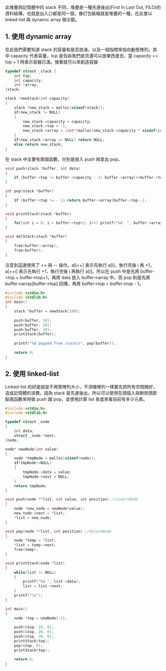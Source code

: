 此堆疊與記憶體中的 stack 不同，堆疊是一種先進後出(First In Last Out, FILO)的資料結構，也就是出入口都是同一個，像打包裝箱就是堆疊的一種，在此會以 linked-list 與 dynamic array 做示範。

## 1. 使用 dynamic array 
在此我們需要知道 stack 的容量和是否放滿，以及一個指標來指向動態陣列。其中 capacity 代表容量，top 是告訴我們是否還可以放東西進去，當 capacity == top + 1 時表示容器已滿。接著就可以來創造容器
```C
typedef struct _stack {
    int top;
    int capacity;
    int *array;
}stack;

stack *newStack(int capacity)
{
    stack *new_stack = malloc(sizeof(stack));
    if(new_stack != NULL)
    {
        new_stack->capacity = capacity;
        new_stack->top = -1;
        new_stack->array = (int*)malloc(new_stack->capacity * sizeof(int));
    }
    if(new_stack->array == NULL) return NULL;
    else return new_stack;
}
```
在 stack 中主要有兩個函數，分別是放入 push 與拿出 pop，
```C
void push(stack *buffer, int data)
{
    if (buffer->top != buffer->capacity - 1) buffer->array[++buffer->top] = data;
}

int pop(stack *buffer)
{
    if (buffer->top != - 1) return buffer->array[buffer->top--];
}

void printStack(stack *buffer)
{
    for(int i = 0; i < buffer->top+1; i++) printf("%d  ", buffer->array[i]);
}

void delStack(stack *buffer)
{
    free(buffer->array);
    free(buffer);
}

```
注意到這邊使用了 ++ 與 -- 操作。a[i++] 表示先執行 a[i]，執行完後 i 再 +1。a[++i] 表示先執行 +1，執行完後 i 再執行 a[i]。所以在 push 中是先將 buffer->top = buffer->top+1，再將 data 放入 buffer->array 中。而 pop 則是先將 buffer->array[buffer->top] 回傳，再將 buffer->top = buffer->top - 1。
```C
#include <stdio.h>
#include <stdlib.h>
int main()
{
    stack *buffer = newStack(100);
    
    push(buffer, 10);
    push(buffer, 20);
    push(buffer, 30);
    printStack(buffer);
 
    printf("%d popped from stack\n", pop(buffer));
 
    return 0;
}
```

## 2. 使用 linked-list
Linked-list 的好處就是不用管陣列大小，不須像陣列一樣要先把所有空間開好，造成記憶體的浪費。因為 stack 是先進後出，所以可以使用在頭插入與刪除頭節點兩函數來時做 push 跟 pop，並使用計算 list 長度來看目前有多少元素。
```C
#include <stdio.h>
#include <stdlib.h>

typedef struct _node
{
    int data;
    struct _node *next;
}node;

node* newNode(int value)
{
    node *tmpNode = malloc(sizeof(node));
    if(tmpNode!=NULL) 
    {
        tmpNode->data = value;
        tmpNode->next = NULL;
    }
    return tmpNode;
}

void push(node **list, int value, int position) //insertNode
{
    node *new_node = newNode(value);
    new_node->next = *list;
    *list = new_node;
}

void pop(node **list, int position) //deleteNode
{
    node *temp = *list;
    *list = temp->next;
    free(temp);
}

void printStack(node *list)
{
    while(list != NULL)
    {
        printf("%d ", list->data);
        list = list->next;
    }
    printf("\n");
}

int main()
{
    node *top = newNode(-1);
    
    push(&top, 10, 0);
    push(&top, 20, 0);
    push(&top, 30, 0);
    printStack(top);
    pop(&top, 0);
    printStack(top);
 
    return 0;
}
```
